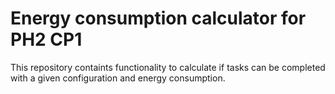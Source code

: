 # Energy consumption calculator for PH2 CP1

This repository containts functionality to calculate if tasks can be
completed with a given configuration and energy consumption.
